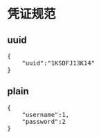 # 凭证规范
## uuid
<pre>
{
	"uuid":"1KSDFJ13K14"
}
</pre>
## plain
<pre>
{
	"username":1,
	"password":2
}
</pre>
